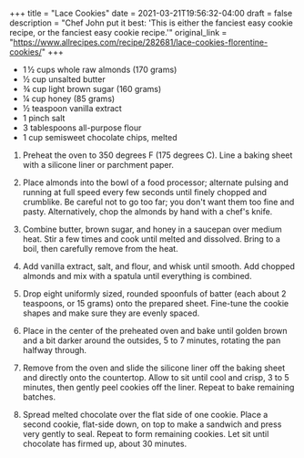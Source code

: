 +++
title = "Lace Cookies"
date = 2021-03-21T19:56:32-04:00
draft = false
description = "Chef John put it best: 'This is either the fanciest easy cookie recipe, or the fanciest easy cookie recipe.'"
original_link = "https://www.allrecipes.com/recipe/282681/lace-cookies-florentine-cookies/"
+++

- 1 ½ cups whole raw almonds (170 grams)
- ½ cup unsalted butter
- ¾ cup light brown sugar (160 grams)
- ¼ cup honey (85 grams)
- ½ teaspoon vanilla extract
- 1 pinch salt
- 3 tablespoons all-purpose flour
- 1 cup semisweet chocolate chips, melted

1. Preheat the oven to 350 degrees F (175 degrees C). Line a baking sheet with a silicone liner or parchment paper.

1. Place almonds into the bowl of a food processor; alternate pulsing and running at full speed every few seconds until finely chopped and crumblike.
   Be careful not to go too far; you don't want them too fine and pasty.
   Alternatively, chop the almonds by hand with a chef's knife.

1. Combine butter, brown sugar, and honey in a saucepan over medium heat.
   Stir a few times and cook until melted and dissolved.
   Bring to a boil, then carefully remove from the heat.

1. Add vanilla extract, salt, and flour, and whisk until smooth.
   Add chopped almonds and mix with a spatula until everything is combined.

1. Drop eight uniformly sized, rounded spoonfuls of batter (each about 2 teaspoons, or 15 grams) onto the prepared sheet.
   Fine-tune the cookie shapes and make sure they are evenly spaced.

1. Place in the center of the preheated oven and bake until golden brown and a bit darker around the outsides, 5 to 7 minutes, rotating the pan halfway through.

1. Remove from the oven and slide the silicone liner off the baking sheet and directly onto the countertop.
   Allow to sit until cool and crisp, 3 to 5 minutes, then gently peel cookies off the liner.
   Repeat to bake remaining batches.

1. Spread melted chocolate over the flat side of one cookie.
   Place a second cookie, flat-side down, on top to make a sandwich and press very gently to seal.
   Repeat to form remaining cookies.
   Let sit until chocolate has firmed up, about 30 minutes.
